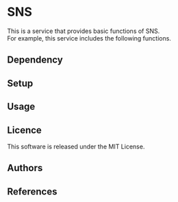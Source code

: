 # SNS  

This is a service that provides basic functions of SNS.  
For example, this service includes the following functions.
## Dependency


## Setup

## Usage

## Licence
This software is released under the MIT License.

## Authors

## References
